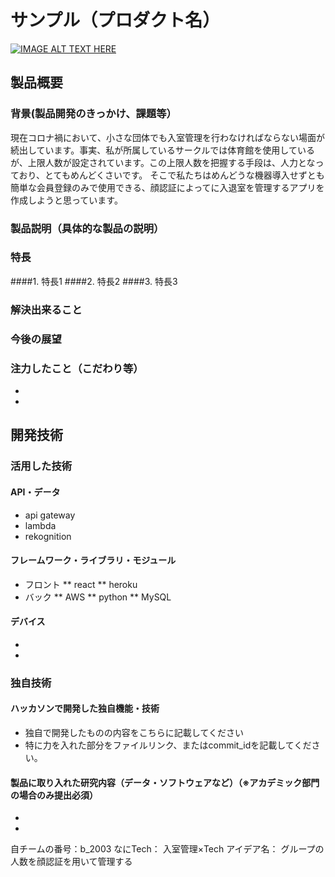 # サンプル（プロダクト名）

[![IMAGE ALT TEXT HERE](https://jphacks.com/wp-content/uploads/2020/09/JPHACKS2020_ogp.jpg)](https://www.youtube.com/watch?v=G5rULR53uMk)

## 製品概要
### 背景(製品開発のきっかけ、課題等）
現在コロナ禍において、小さな団体でも入室管理を行わなければならない場面が続出しています。事実、私が所属しているサークルでは体育館を使用しているが、上限人数が設定されています。この上限人数を把握する手段は、人力となっており、とてもめんどくさいです。
そこで私たちはめんどうな機器導入せずとも簡単な会員登録のみで使用できる、顔認証によってに入退室を管理するアプリを作成しようと思っています。
### 製品説明（具体的な製品の説明）

### 特長
####1. 特長1
####2. 特長2
####3. 特長3

### 解決出来ること
### 今後の展望
### 注力したこと（こだわり等）
* 
* 

## 開発技術
### 活用した技術
#### API・データ
* api gateway
* lambda
* rekognition 

#### フレームワーク・ライブラリ・モジュール
* フロント
** react
** heroku
* バック
** AWS
** python
** MySQL


#### デバイス
* 
* 

### 独自技術
#### ハッカソンで開発した独自機能・技術
* 独自で開発したものの内容をこちらに記載してください
* 特に力を入れた部分をファイルリンク、またはcommit_idを記載してください。

#### 製品に取り入れた研究内容（データ・ソフトウェアなど）（※アカデミック部門の場合のみ提出必須）
* 
* 

自チームの番号：b_2003 
なにTech：
入室管理×Tech
アイデア名：
グループの人数を顔認証を用いて管理する
